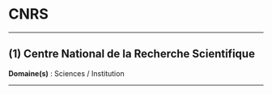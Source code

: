 # CNRS

---------------------------------------------------

## (1) Centre National de la Recherche Scientifique

**Domaine(s)** : Sciences / Institution

------------------------------------------------